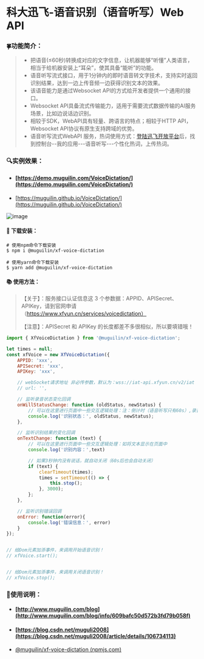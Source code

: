 # 科大迅飞-语音识别（语音听写）Web API 

### 🍀功能简介：

> - 把语音(≤60秒)转换成对应的文字信息，让机器能够“听懂”人类语言，相当于给机器安装上“耳朵”，使其具备“能听”的功能。
> - 语音听写流式接口，用于1分钟内的即时语音转文字技术，支持实时返回识别结果，达到一边上传音频一边获得识别文本的效果。
> - 该语音能力是通过Websocket API的方式给开发者提供一个通用的接口。
> - Websocket API具备流式传输能力，适用于需要流式数据传输的AI服务场景，比如边说话边识别。
> - 相较于SDK，WebAPI具有轻量、跨语言的特点；相较于HTTP API，Websocket API协议有原生支持跨域的优势。
> - 语音听写流式WebAPI 服务，热词使用方式：<a target="_blank" href="https://www.xfyun.cn" >登陆迅飞开放平台</a>后，找到控制台--我的应用---语音听写---个性化热词，上传热词。



### 🔍实例效果：

- #### [https://demo.muguilin.com/VoiceDictation/](https://demo.muguilin.com/VoiceDictation/)

- [https://muguilin.github.io/VoiceDictation/](https://muguilin.github.io/VoiceDictation/)

![image](https://img-blog.csdnimg.cn/20200613180653145.gif)



#### 🏡 下载安装：

```shell
# 使用npm命令下载安装
$ npm i @muguilin/xf-voice-dictation

# 使用yarn命令下载安装
$ yarn add @muguilin/xf-voice-dictation
```



#### 📚 使用方法：

> 【关于】：服务接口认证信息这 3 个参数据：APPID、APISecret、APIKey，请到官网申请（https://www.xfyun.cn/services/voicedictation）
>
> 【注意】：APISecret 和 APIKey 的长度都差不多很相似，所以要填错哦！

```javascript
import { XfVoiceDictation } from '@muguilin/xf-voice-dictation';

let times = null;
const xfVoice = new XfVoiceDictation({
    APPID: 'xxx',
    APISecret: 'xxx',
    APIKey: 'xxx',

    // webSocket请求地址 非必传参数，默认为：wss://iat-api.xfyun.cn/v2/iat
    // url: '',

    // 监听录音状态变化回调
    onWillStatusChange: function (oldStatus, newStatus) {
        // 可以在这里进行页面中一些交互逻辑处理：注：倒计时（语音听写只有60s）,录音的动画，按钮交互等！
        console.log('识别状态：', oldStatus, newStatus);
    },

    // 监听识别结果的变化回调
    onTextChange: function (text) {
        // 可以在这里进行页面中一些交互逻辑处理：如将文本显示在页面中
        console.log('识别内容：',text)

        // 如果3秒钟内没有说话，就自动关闭（60s后也会自动关闭）
        if (text) {
            clearTimeout(times);
            times = setTimeout(() => {
                this.stop();
            }, 3000);
        };
    },

    // 监听识别错误回调
    onError: function(error){
        console.log('错误信息：', error)
    }
});


// 给Dom元素加添事件，来调用开始语音识别！
// xfVoice.start();


// 给Dom元素加添事件，来调用关闭语音识别！
// xfVoice.stop();
```



### 🚀使用说明：

- #### [http://www.muguilin.com/blog](http://www.muguilin.com/blog/info/609bafc50d572b3fd79b058f)

- #### [https://blog.csdn.net/muguli2008](https://blog.csdn.net/muguli2008/article/details/106734113)

- [@muguilin/xf-voice-dictation (npmjs.com)](https://www.npmjs.com/package/@muguilin/xf-voice-dictation)


